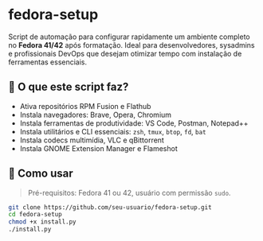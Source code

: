 # fedora-setup

Script de automação para configurar rapidamente um ambiente completo no **Fedora 41/42** após formatação. Ideal para desenvolvedores, sysadmins e profissionais DevOps que desejam otimizar tempo com instalação de ferramentas essenciais.

## 🔧 O que este script faz?

- Ativa repositórios RPM Fusion e Flathub
- Instala navegadores: Brave, Opera, Chromium
- Instala ferramentas de produtividade: VS Code, Postman, Notepad++
- Instala utilitários e CLI essenciais: `zsh`, `tmux`, `btop`, `fd`, `bat`
- Instala codecs multimídia, VLC e qBittorrent
- Instala GNOME Extension Manager e Flameshot

## 🚀 Como usar

> Pré-requisitos: Fedora 41 ou 42, usuário com permissão `sudo`.

```bash
git clone https://github.com/seu-usuario/fedora-setup.git
cd fedora-setup
chmod +x install.py
./install.py
